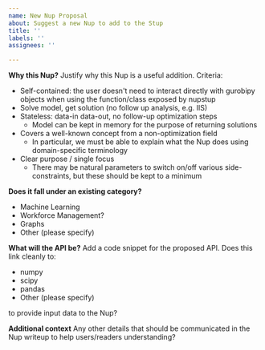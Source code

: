 ```yaml
---
name: New Nup Proposal
about: Suggest a new Nup to add to the Stup
title: ''
labels: ''
assignees: ''

---
```


**Why this Nup?**
Justify why this Nup is a useful addition. Criteria:

- Self-contained: the user doesn't need to interact directly with gurobipy objects when using the function/class exposed by nupstup
- Solve model, get solution (no follow up analysis, e.g. IIS)
- Stateless: data-in data-out, no follow-up optimization steps
  - Model can be kept in memory for the purpose of returning solutions
- Covers a well-known concept from a non-optimization field
  - In particular, we must be able to explain what the Nup does using domain-specific terminology
- Clear purpose / single focus
  - There may be natural parameters to switch on/off various side-constraints, but these should be kept to a minimum

**Does it fall under an existing category?**

- Machine Learning
- Workforce Management?
- Graphs
- Other (please specify)

**What will the API be?**
Add a code snippet for the proposed API. Does this link cleanly to:

- numpy
- scipy
- pandas
- Other (please specify)

to provide input data to the Nup?

**Additional context**
Any other details that should be communicated in the Nup writeup to help users/readers understanding?
